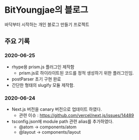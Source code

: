 # BitYoungjae의 블로그

바닥부터 시작하는 개인 블로그 만들기 프로젝트

## 주요 기록

### 2020-06-25

- rhype용 prism.js 플러그인 제작함
  - prism.js로 하이라이트된 코드를 정적 생성하기 위한 플러그인임.
- postParser 초기 구현 완료
- 간단한 형태의 slugify 모듈 제작함.

### 2020-06-24

- Next.js 버전을 canary 버전으로 업데이트 하였다.
  - 관련 이슈 : <https://github.com/vercel/next.js/issues/14489>
- tsconfig.json에 module path 관련 alias를 추가하였다.
  - @atom -> components/atom
  - @layout -> components/layout
